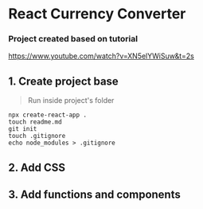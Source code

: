 # React Currency Converter

### Project created based on tutorial

https://www.youtube.com/watch?v=XN5elYWiSuw&t=2s

## 1. Create project base

> Run inside project's folder

`npx create-react-app .`<br>
`touch readme.md`<br>
`git init`<br>
`touch .gitignore`<br>
`echo node_modules > .gitignore`<br>

## 2. Add CSS

## 3. Add functions and components
